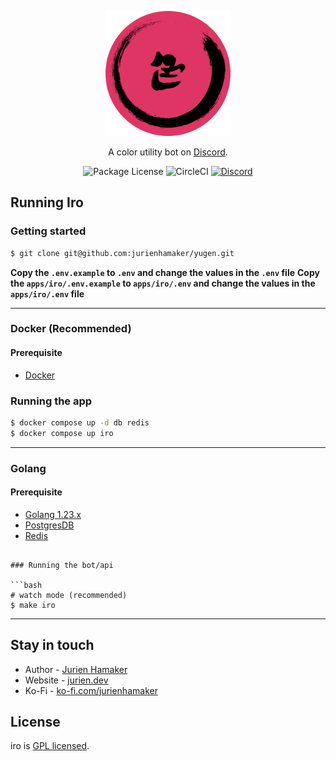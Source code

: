 <p align="center">
  <a href="https://discord.gg/UttZbEd9zn" target="blank"><img src="https://raw.githubusercontent.com/jurienhamaker/Yugen/go/assets/iro%20sticker.png" width="200" alt="Iro logo" /></a>
</p>

  <p align="center">A color utility bot on <a href="http://discord.com" target="_blank">Discord</a>.</p>
    <p align="center">
      <img src="https://img.shields.io/github/license/jurrienhamaker/yugen" alt="Package License" />
      <img src="https://img.shields.io/github/actions/workflow/status/jurienhamaker/yugen/yugen.yml" alt="CircleCI" />
      <a href="https://discord.gg/UttZbEd9zn" target="_blank"><img src="https://img.shields.io/badge/discord-online-brightgreen.svg" alt="Discord"/></a>
    </p>
  <!--[![Backers on Open Collective](https://opencollective.com/nest/backers/badge.svg)](https://opencollective.com/nest#backer)
  [![Sponsors on Open Collective](https://opencollective.com/nest/sponsors/badge.svg)](https://opencollective.com/nest#sponsor)-->

## Running Iro

### Getting started

```bash
$ git clone git@github.com:jurienhamaker/yugen.git
```

**Copy the `.env.example` to `.env` and change the values in the `.env` file**
**Copy the `apps/iro/.env.example` to `apps/iro/.env` and change the values in the `apps/iro/.env` file**

---

### Docker (Recommended)

#### Prerequisite

- [Docker](https://www.docker.com/)

### Running the app

```bash
$ docker compose up -d db redis
$ docker compose up iro
```

---

### Golang

#### Prerequisite

- [Golang 1.23.x](https://go.dev/)
- [PostgresDB](https://www.postgresql.org/)
- [Redis](https://www.redis.io/)

````

### Running the bot/api

```bash
# watch mode (recommended)
$ make iro
````

---

## Stay in touch

- Author - [Jurien Hamaker](https://jurien.dev)
- Website - [jurien.dev](https://jurien.dev/)
- Ko-Fi - [ko-fi.com/jurienhamaker](https://ko-fi.com/jurienhamaker)

## License

iro is [GPL licensed](LICENSE).
